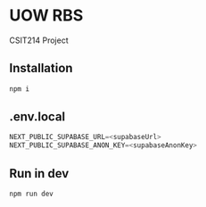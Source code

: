 # UOW RBS

CSIT214 Project

## Installation

```bash
npm i
```

## .env.local

```python
NEXT_PUBLIC_SUPABASE_URL=<supabaseUrl>
NEXT_PUBLIC_SUPABASE_ANON_KEY=<supabaseAnonKey>
```

## Run in dev

```bash
npm run dev
```
